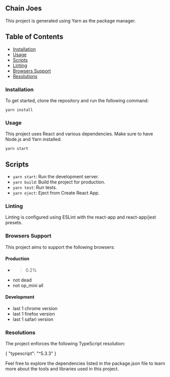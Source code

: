 ## Chain Joes

This project is generated using Yarn as the package manager.

## Table of Contents

- [Installation](#installation)
- [Usage](#usage)
- [Scripts](#scripts)
- [Linting](#linting)
- [Browsers Support](#browsers-support)
- [Resolutions](#resolutions)

### Installation

To get started, clone the repository and run the following command:

`yarn install`

### Usage

This project uses React and various dependencies. Make sure to have Node.js and Yarn installed.

`yarn start`

## Scripts

- `yarn start`: Run the development server.
- `yarn build`: Build the project for production.
- `yarn test`: Run tests.
- `yarn eject`: Eject from Create React App.

### Linting

Linting is configured using ESLint with the react-app and react-app/jest presets.

### Browsers Support

This project aims to support the following browsers:

#### Production

- >0.2%
- not dead
- not op_mini all

#### Development

- last 1 chrome version
- last 1 firefox version
- last 1 safari version

### Resolutions

The project enforces the following TypeScript resolution:

{
  "typescript": "^5.3.3"
}

Feel free to explore the dependencies listed in the package.json file to learn more about the tools and libraries used in this project.
